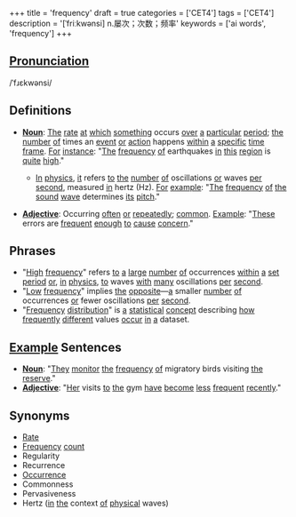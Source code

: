 +++
title = 'frequency'
draft = true
categories = ['CET4']
tags = ['CET4']
description = '[ˈfriːkwənsi] n.屡次；次数；频率'
keywords = ['ai words', 'frequency']
+++

## [Pronunciation](/en/post/pronunciation/)
/ˈfɹɛkwənsi/

## Definitions
- **[Noun](/en/post/noun/)**: [The](/en/post/the/) [rate](/en/post/rate/) [at](/en/post/at/) [which](/en/post/which/) [something](/en/post/something/) occurs [over](/en/post/over/) [a](/en/post/a/) [particular](/en/post/particular/) [period](/en/post/period/); [the](/en/post/the/) [number](/en/post/number/) [of](/en/post/of/) times an [event](/en/post/event/) [or](/en/post/or/) [action](/en/post/action/) happens [within](/en/post/within/) [a](/en/post/a/) [specific](/en/post/specific/) [time](/en/post/time/) [frame](/en/post/frame/). [For](/en/post/for/) [instance](/en/post/instance/): "[The](/en/post/the/) [frequency](/en/post/frequency/) [of](/en/post/of/) earthquakes [in](/en/post/in/) [this](/en/post/this/) [region](/en/post/region/) is [quite](/en/post/quite/) [high](/en/post/high/)."
  - [In](/en/post/in/) [physics](/en/post/physics/), [it](/en/post/it/) refers [to](/en/post/to/) [the](/en/post/the/) [number](/en/post/number/) [of](/en/post/of/) oscillations [or](/en/post/or/) waves [per](/en/post/per/) [second](/en/post/second/), measured [in](/en/post/in/) hertz (Hz). [For](/en/post/for/) [example](/en/post/example/): "[The](/en/post/the/) [frequency](/en/post/frequency/) [of](/en/post/of/) [the](/en/post/the/) [sound](/en/post/sound/) [wave](/en/post/wave/) determines [its](/en/post/its/) [pitch](/en/post/pitch/)."
  
- **[Adjective](/en/post/adjective/)**: Occurring [often](/en/post/often/) [or](/en/post/or/) [repeatedly](/en/post/repeatedly/); [common](/en/post/common/). [Example](/en/post/example/): "[These](/en/post/these/) errors are [frequent](/en/post/frequent/) [enough](/en/post/enough/) [to](/en/post/to/) [cause](/en/post/cause/) [concern](/en/post/concern/)."

## Phrases
- "[High](/en/post/high/) [frequency](/en/post/frequency/)" refers [to](/en/post/to/) [a](/en/post/a/) [large](/en/post/large/) [number](/en/post/number/) [of](/en/post/of/) occurrences [within](/en/post/within/) [a](/en/post/a/) [set](/en/post/set/) [period](/en/post/period/) [or](/en/post/or/), [in](/en/post/in/) [physics](/en/post/physics/), [to](/en/post/to/) waves [with](/en/post/with/) [many](/en/post/many/) oscillations [per](/en/post/per/) [second](/en/post/second/).
- "[Low](/en/post/low/) [frequency](/en/post/frequency/)" implies [the](/en/post/the/) [opposite](/en/post/opposite/)—[a](/en/post/a/) smaller [number](/en/post/number/) [of](/en/post/of/) occurrences [or](/en/post/or/) fewer oscillations [per](/en/post/per/) [second](/en/post/second/).
- "[Frequency](/en/post/frequency/) [distribution](/en/post/distribution/)" is [a](/en/post/a/) [statistical](/en/post/statistical/) [concept](/en/post/concept/) describing [how](/en/post/how/) [frequently](/en/post/frequently/) [different](/en/post/different/) values [occur](/en/post/occur/) [in](/en/post/in/) [a](/en/post/a/) dataset.

## [Example](/en/post/example/) Sentences
- **[Noun](/en/post/noun/)**: "[They](/en/post/they/) [monitor](/en/post/monitor/) [the](/en/post/the/) [frequency](/en/post/frequency/) [of](/en/post/of/) migratory birds visiting [the](/en/post/the/) [reserve](/en/post/reserve/)."
- **[Adjective](/en/post/adjective/)**: "[Her](/en/post/her/) visits [to](/en/post/to/) [the](/en/post/the/) gym [have](/en/post/have/) [become](/en/post/become/) [less](/en/post/less/) [frequent](/en/post/frequent/) [recently](/en/post/recently/)."

## Synonyms
- [Rate](/en/post/rate/)
- [Frequency](/en/post/frequency/) [count](/en/post/count/)
- Regularity
- Recurrence
- [Occurrence](/en/post/occurrence/)
- Commonness
- Pervasiveness
- Hertz ([in](/en/post/in/) [the](/en/post/the/) context [of](/en/post/of/) [physical](/en/post/physical/) waves)
